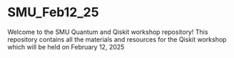 # SMU_Feb12_25
Welcome to the SMU Quantum and Qiskit workshop repository! This repository contains all the materials and resources for the Qiskit workshop which will be held on February 12, 2025
